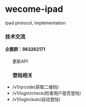 # wecome-ipad
ipad protocol, implementation
<h3>技术交流</h3>
<h4>企鹅群：983262171</h4>

<ul>更新API
   <h3>登陆相关</h3>
   <li>/v1/qrcode(获取二维码)</li>
   <li>/v1/login/check(检查用户是否登陆)</li>
   <li>/v1/login/auto(自动登陆)</li>
</ul>
